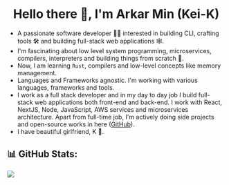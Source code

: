 <h1 align="center">
  Hello there 👋, I'm Arkar Min (Kei-K)
</h1>

- A passionate software developer 🧑‍💻 interested in building CLI, crafting tools 🛠️ and building full-stack web applications 🕸️.
- I'm fascinating about low level system programming, microservices, compilers, interpreters and building things from scratch 🚀.
- Now, I am learning `Rust`, compilers and low-level concepts like memory management.
- Languages and Frameworks agnostic. I'm working with various languages, frameworks and tools.
- I work as a full stack developer and in my day to day job I build full-stack web applications both front-end and back-end. I work with React, NextJS, Node, JavaScript, AWS services and microservices architecture. Apart from full-time job, I'm actively doing side projects and open-source works in here ([GitHub](https://github.com/Kei-K23)).
- I have beautiful girlfriend, K 💙.

## 📊 GitHub Stats:
![](https://github-readme-stats.vercel.app/api/top-langs/?username=Kei-K23&theme=dark&hide_border=false&include_all_commits=false&count_private=false&layout=compact)
